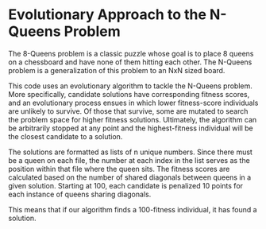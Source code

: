 # Evolutionary Approach to the N-Queens Problem

The 8-Queens problem is a classic puzzle whose goal is to place 8 queens on a chessboard and have none of them hitting each other. The N-Queens problem is a generalization
of this problem to an NxN sized board.

This code uses an evolutionary algorithm to tackle the N-Queens problem. More specifically, candidate solutions have corresponding fitness scores, and an evolutionary process ensues in which lower fitness-score individuals are unlikely to survive. Of those that survive, some are mutated to search the problem space for higher fitness solutions. Ultimately, the algorithm can be arbitrarily stopped at any point and the highest-fitness individual will be the closest candidate to a solution. 

The solutions are formatted as lists of n unique numbers. Since there must be a queen on each file, the number at each index in the list serves as the position within that file where the queen sits. The fitness scores are calculated based on the number of shared diagonals between queens in a given solution. Starting at 100, each candidate is penalized 10 points for each instance of queens sharing diagonals. 

This means that if our algorithm finds a 100-fitness individual, it has found a solution.
